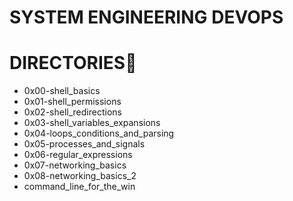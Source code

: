 SYSTEM ENGINEERING DEVOPS
==========================

DIRECTORIES📁
===============

* 0x00-shell_basics 
* 0x01-shell_permissions 
* 0x02-shell_redirections 
* 0x03-shell_variables_expansions
* 0x04-loops_conditions_and_parsing
* 0x05-processes_and_signals
* 0x06-regular_expressions
* 0x07-networking_basics
* 0x08-networking_basics_2
* command_line_for_the_win
